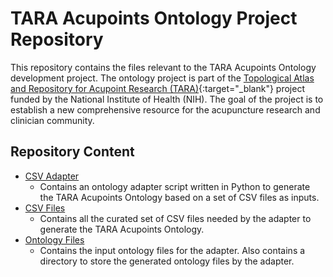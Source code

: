 # TARA Acupoints Ontology Project Repository

This repository contains the files relevant to the TARA Acupoints Ontology development project. The ontology project is part of the [Topological Atlas and Repository for Acupoint Research (TARA)](https://www.acupunctureresearch.org/tara){:target="_blank"} project funded by the National Institute of Health (NIH). The goal of the project is to establish a new comprehensive resource for the acupuncture research and clinician community.

## Repository Content

* [CSV Adapter](./csv-adapter)
  * Contains an ontology adapter script written in Python to generate the TARA Acupoints Ontology based on a set of CSV files as inputs.
* [CSV Files](./csv-files)
  * Contains all the curated set of CSV files needed by the adapter to generate the TARA Acupoints Ontology.
* [Ontology Files](./ontology-files)
  * Contains the input ontology files for the adapter. Also contains a directory to store the generated ontology files by the adapter.
